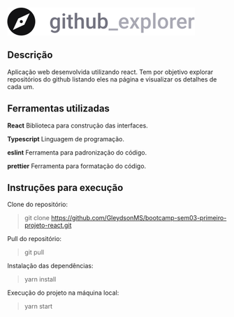 ![](/src/assets/logo.svg)

## Descrição

Aplicação web desenvolvida utilizando react. Tem por objetivo explorar repositórios
do github listando eles na página e visualizar os detalhes de cada um.

## Ferramentas utilizadas

**React**
Biblioteca para construção das interfaces.

**Typescript**
Linguagem de programação.

**eslint**
Ferramenta para padronização do código.

**prettier**
Ferramenta para formatação do código.

## Instruções para execução

Clone do repositório:
> git clone https://github.com/GleydsonMS/bootcamp-sem03-primeiro-projeto-react.git

Pull do repositório:
> git pull

Instalação das dependências:
> yarn install

Execução do projeto na máquina local:
> yarn start
